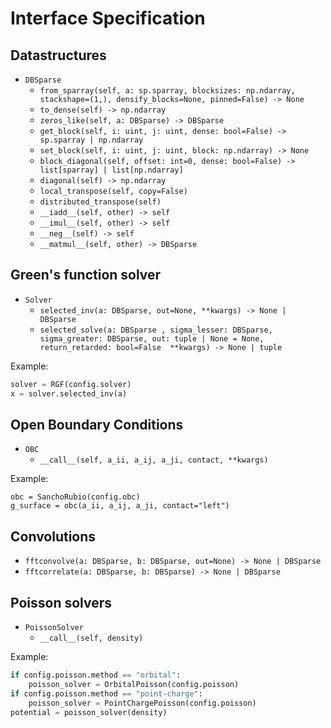 # Interface Specification

## Datastructures
- `DBSparse`
	- `from_sparray(self, a: sp.sparray, blocksizes: np.ndarray, stackshape=(1,), densify_blocks=None, pinned=False) -> None`
	- `to_dense(self) -> np.ndarray`
	- `zeros_like(self, a: DBSparse) -> DBSparse`
	- `get_block(self, i: uint, j: uint, dense: bool=False) -> sp.sparray | np.ndarray`
	- `set_block(self, i: uint, j: uint, block: np.ndarray) -> None`
	- `block_diagonal(self, offset: int=0, dense: bool=False) -> list[sparray] | list[np.ndarray]`
	- `diagonal(self) -> np.ndarray`
	- `local_transpose(self, copy=False)`
	- `distributed_transpose(self)`
	- `__iadd__(self, other) -> self`
	- `__imul__(self, other) -> self`
	- `__neg__(self) -> self`
	- `__matmul__(self, other) -> DBSparse`

## Green's function solver
- `Solver`
	- `selected_inv(a: DBSparse, out=None, **kwargs) -> None | DBSparse`
	- `selected_solve(a: DBSparse , sigma_lesser: DBSparse, sigma_greater: DBSparse, out: tuple | None = None, return_retarded: bool=False  **kwargs) -> None | tuple`

Example:
```python
solver = RGF(config.solver)
x = solver.selected_inv(a)
```

## Open Boundary Conditions
- `OBC`
	- `__call__(self, a_ii, a_ij, a_ji, contact, **kwargs)`

Example:
```
obc = SanchoRubio(config.obc)
g_surface = obc(a_ii, a_ij, a_ji, contact="left")
```

## Convolutions
- `fftconvolve(a: DBSparse, b: DBSparse, out=None) -> None | DBSparse`
- `fftcorrelate(a: DBSparse, b: DBSparse) -> None | DBSparse`

## Poisson solvers
- `PoissonSolver`
	- `__call__(self, density)`

Example:
```python
if config.poisson.method == "orbital":
	poisson_solver = OrbitalPoisson(config.poisson)
if config.poisson.method == "point-charge":
	poisson_solver = PointChargePoisson(config.poisson)
potential = poisson_solver(density)
```
